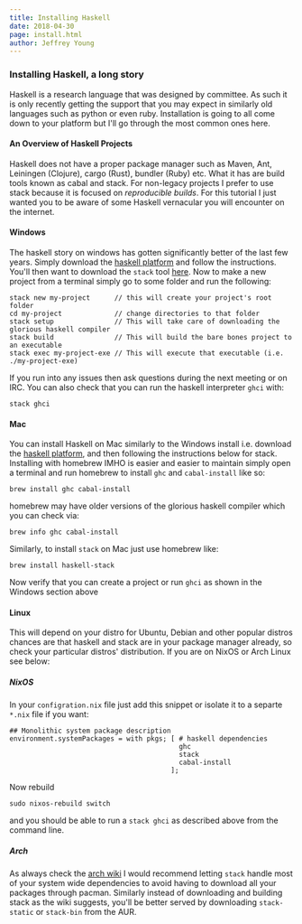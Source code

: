 ```yaml
---
title: Installing Haskell
date: 2018-04-30
page: install.html
author: Jeffrey Young
---
```

### Installing Haskell, a long story
Haskell is a research language that was designed by committee. As such it is
only recently getting the support that you may expect in similarly old languages
such as python or even ruby. Installation is going to all come down to your
platform but I'll go through the most common ones here.

#### An Overview of Haskell Projects
Haskell does not have a proper package manager such as Maven, Ant, Leiningen
(Clojure), cargo (Rust), bundler (Ruby) etc. What it has are build tools known
as cabal and stack. For non-legacy projects I prefer to use stack because it is
focused on *reproducible builds*. For this tutorial I just wanted you to be
aware of some Haskell vernacular you will encounter on the internet.

#### Windows
The haskell story on windows has gotten significantly better of the last few
years. Simply download the [haskell
platform](https://www.haskell.org/platform/windows.html) and follow the
instructions. You'll then want to download the `stack` tool
[here](https://docs.haskellstack.org/en/stable/README/). Now to make a new
project from a terminal simply go to some folder and run the following:

```
stack new my-project      // this will create your project's root folder
cd my-project             // change directories to that folder
stack setup               // This will take care of downloading the glorious haskell compiler
stack build               // This will build the bare bones project to an executable
stack exec my-project-exe // This will execute that executable (i.e. ./my-project-exe)
```

If you run into any issues then ask questions during the next meeting or on IRC.
You can also check that you can run the haskell interpreter `ghci` with:

```
stack ghci
```

#### Mac
You can install Haskell on Mac similarly to the Windows install i.e. download
the [haskell platform](https://www.haskell.org/platform/windows.html), and then
following the instructions below for stack. Installing with homebrew IMHO is
easier and easier to maintain simply open a terminal and run homebrew to install
`ghc` and `cabal-install` like so:

```
brew install ghc cabal-install
```

homebrew may have older versions of the glorious haskell compiler which you can
check via:

```
brew info ghc cabal-install
```

Similarly, to install `stack` on Mac just use homebrew like:

```
brew install haskell-stack
```

Now verify that you can create a project or run `ghci` as shown in the Windows
section above

#### Linux
This will depend on your distro for Ubuntu, Debian and other popular distros
chances are that haskell and stack are in your package manager already, so check
your particular distros' distribution. If you are on NixOS or Arch Linux see
below:

##### NixOS
In your `configration.nix` file just add this snippet or isolate it to a separte
`*.nix` file if you want:

```
## Monolithic system package description
environment.systemPackages = with pkgs; [ # haskell dependencies
                                          ghc
                                          stack
                                          cabal-install
                                        ];
```

Now rebuild

```
sudo nixos-rebuild switch
```

and you should be able to run a `stack ghci` as described above from the command
line.

##### Arch
As always check the [arch wiki](https://wiki.archlinux.org/index.php/haskell) I
would recommend letting `stack` handle most of your system wide dependencies to
avoid having to download all your packages through pacman. Similarly instead of
downloading and building stack as the wiki suggests, you'll be better served by
downloading `stack-static` or `stack-bin` from the AUR.
